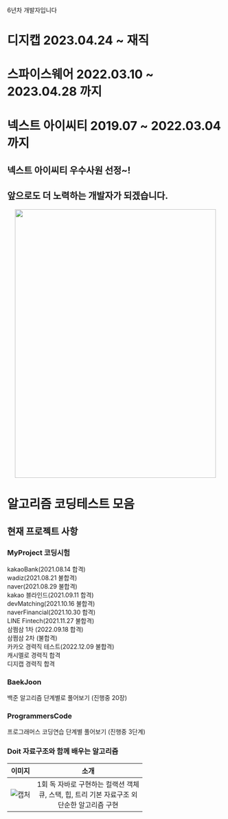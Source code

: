 6년차 개발자입니다
# 디지캡 2023.04.24 ~ 재직
# 스파이스웨어 2022.03.10 ~ 2023.04.28 까지
# 넥스트 아이씨티 2019.07 ~ 2022.03.04 까지
## 넥스트 아이씨티 우수사원 선정~! 
## 앞으로도 더 노력하는 개발자가 되겠습니다.
<p align="center">
  <img src="https://user-images.githubusercontent.com/51102922/146925372-1b280378-5652-4e86-bfae-5d3642de6137.jpg" width="468" height="625"/>
</p>

# 알고리즘 코딩테스트 모음
<h2> 현재 프로젝트 사항 </h2>
<h3> MyProject 코딩시험 </h3>
kakaoBank(2021.08.14 합격)<br>
wadiz(2021.08.21 불합격)<br>
naver(2021.08.29 불합격)<br>
kakao 블라인드(2021.09.11 합격)<br>
devMatching(2021.10.16 불합격)<br>
naverFinancial(2021.10.30 합격)<br>
LINE Fintech(2021.11.27 불합격)<br>
삼쩜삼 1차 (2022.09.18 합격)<br>
삼쩜삼 2차 (불합격)<br>
카카오 경력직 테스트(2022.12.09 불합격)<br>
캐시멜로 경력직 합격<br>
디지캡 경력직 합격
<br>

<h3> BaekJoon </h3>
백준 알고리즘 단계별로 풀어보기 (진행중 20장)
<br>

<h3> ProgrammersCode </h3>
프로그래머스 코딩연습 단계별 풀어보기 (진행중 3단계)
<br>

<h3> Doit 자료구조와 함께 배우는 알고리즘 </h3>

이미지             |  소개
:-------------------------:|:-------------------------:
![캡처](https://user-images.githubusercontent.com/51102922/140730586-71e838b9-c346-4383-926f-9d99ddae9c76.PNG)  |  1회 독 자바로 구현하는 컬랙션 객체 <br>큐, 스택, 힙, 트리 기본 자료구조 외 <br>단순한 알고리즘 구현 

<br>
